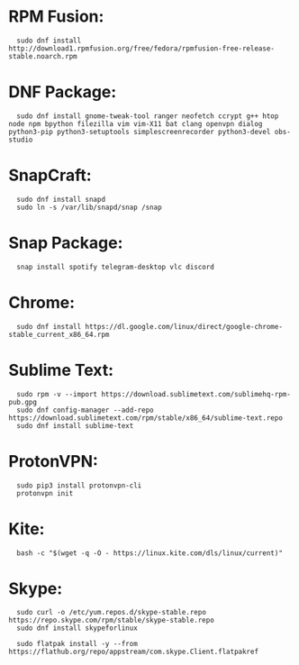 # RPM Fusion:
      sudo dnf install http://download1.rpmfusion.org/free/fedora/rpmfusion-free-release-stable.noarch.rpm

# DNF Package:
      sudo dnf install gnome-tweak-tool ranger neofetch ccrypt g++ htop node npm bpython filezilla vim vim-X11 bat clang openvpn dialog python3-pip python3-setuptools simplescreenrecorder python3-devel obs-studio

# SnapCraft:
      sudo dnf install snapd
      sudo ln -s /var/lib/snapd/snap /snap

# Snap Package:
      snap install spotify telegram-desktop vlc discord
      
# Chrome: 
      sudo dnf install https://dl.google.com/linux/direct/google-chrome-stable_current_x86_64.rpm
      
# Sublime Text: 
      sudo rpm -v --import https://download.sublimetext.com/sublimehq-rpm-pub.gpg
      sudo dnf config-manager --add-repo https://download.sublimetext.com/rpm/stable/x86_64/sublime-text.repo
      sudo dnf install sublime-text

# ProtonVPN:
      sudo pip3 install protonvpn-cli
      protonvpn init
          
# Kite:
      bash -c "$(wget -q -O - https://linux.kite.com/dls/linux/current)"
      
# Skype:
      sudo curl -o /etc/yum.repos.d/skype-stable.repo https://repo.skype.com/rpm/stable/skype-stable.repo
      sudo dnf install skypeforlinux
      
      sudo flatpak install -y --from https://flathub.org/repo/appstream/com.skype.Client.flatpakref
      
